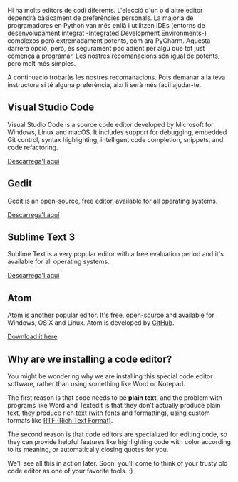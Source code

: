 Hi ha molts editors de codi diferents. L'elecció d'un o d'altre editor dependrà bàsicament de preferències personals. La majoria de programadores en Python van més enllà i utilitzen IDEs (entorns de desenvolupament integrat -Integrated Development Environments-) complexos però extremadament potents, com ara PyCharm. Aquesta darrera opció, però, és segurament poc adient per algú que tot just comença a programar. Les nostres recomanacions són igual de potents, però molt més simples.

A continuació trobaràs les nostres recomanacions. Pots demanar a la teva instructora si té alguna preferència, així li serà més fàcil ajudar-te.

## Visual Studio Code

Visual Studio Code is a source code editor developed by Microsoft for Windows, Linux and macOS. It includes support for debugging, embedded Git control, syntax highlighting, intelligent code completion, snippets, and code refactoring.

[Descarrega'l aquí](https://code.visualstudio.com/)

## Gedit

Gedit is an open-source, free editor, available for all operating systems.

[Descarrega'l aquí](https://wiki.gnome.org/Apps/Gedit#Download)

## Sublime Text 3

Sublime Text is a very popular editor with a free evaluation period and it's available for all operating systems.

[Descarrega'l aquí](https://www.sublimetext.com/3)

## Atom

Atom is another popular editor. It's free, open-source and available for Windows, OS X and Linux. Atom is developed by [GitHub](https://github.com/).

[Download it here](https://atom.io/)

## Why are we installing a code editor?

You might be wondering why we are installing this special code editor software, rather than using something like Word or Notepad.

The first reason is that code needs to be **plain text**, and the problem with programs like Word and Textedit is that they don't actually produce plain text, they produce rich text (with fonts and formatting), using custom formats like [RTF (Rich Text Format)](https://en.wikipedia.org/wiki/Rich_Text_Format).

The second reason is that code editors are specialized for editing code, so they can provide helpful features like highlighting code with color according to its meaning, or automatically closing quotes for you.

We'll see all this in action later. Soon, you'll come to think of your trusty old code editor as one of your favorite tools. :)